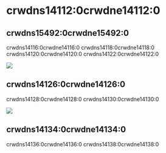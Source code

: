 # crwdns14112:0crwdne14112:0

## crwdns15492:0crwdne15492:0

crwdns14116:0crwdne14116:0 crwdns14118:0crwdne14118:0 crwdns14120:0crwdne14120:0 crwdns14122:0crwdne14122:0

![](crwdns14124:0crwdne14124:0)

## crwdns14126:0crwdne14126:0

crwdns14128:0crwdne14128:0 crwdns14130:0crwdne14130:0

![](crwdns14132:0crwdne14132:0)

## crwdns14134:0crwdne14134:0

crwdns14136:0crwdne14136:0 crwdns14138:0crwdne14138:0 
